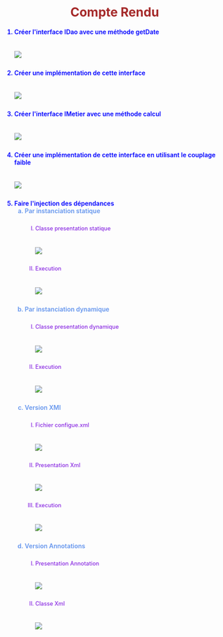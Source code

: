 <html>
<body>
    <h1 >Compte Rendu</h1>
    <ol id="principale">
        <li> Créer l'interface IDao avec une méthode getDate</li>
            <img src="src/main/resources/Images/question1.png">
        <li> Créer une implémentation de cette interface </li>
            <img src="src/main/resources/Images/question2.png">
        <li> Créer l'interface IMetier avec une méthode calcul</li>
            <img src="src/main/resources/Images/question3.png">
        <li> Créer une implémentation de cette interface en utilisant le couplage faible </li>
            <img src="src/main/resources/Images/question4.png">
        <li >Faire l'injection des dépendances
            <ol id="secondaire">
                <li class="question5"> Par instanciation statique</li>
                    <ol>
                        <li class="q5">Classe presentation statique</li>
                            <img src="src/main/resources/Images/question5_a.png">
                        <li class="q5"> Execution</li>
                            <img src="src/main/resources/Images/question5_a_execution.png">
                    </ol>
                <li class="question5"> Par instanciation dynamique</li>
                    <ol>
                        <li class="q5">Classe presentation dynamique</li>
                            <img src="src/main/resources/Images/question5_b.png">
                        <li class="q5"> Execution</li>
                            <img src="src/main/resources/Images/question5_b_execution.png">
                    </ol>
                <li class="question5"> Version XMl</li>
                    <ol>
                        <li class="q5">Fichier configue.xml </li>
                            <img src="src/main/resources/Images/fichierxml.png">
                        <li class="q5"> Presentation Xml</li>
                            <img src="src/main/resources/Images/classxml.png">
                        <li class="q5"> Execution</li>
                            <img src="src/main/resources/Images/executionxml.png">
                    </ol>
                <li class="question5"> Version Annotations</li>
                    <ol>
                        <li class="q5">Presentation Annotation </li>
                            <img src="src/main/resources/Images/annotation.png">
                        <li class="q5"> Classe Xml</li>
                            <img src="src/main/resources/Images/execution_annotation.png">
                        </ol>
            </ol>
        </li>
    </ol>
<style>
    h1{
        text-align: center;
        color: brown;
    }
    li{ color: blue;
        font-weight: 600;
        padding-bottom: 10px;
    }
    p{
    font-family: Arial;
    font-weight: 500;
    }
    img{
    padding-bottom: 25px;
    padding-top: 25px;
    }
    #secondaire{
        list-style-type: lower-alpha;
    }
    .question5{
        color: cornflowerblue;
        padding-bottom: 10px;
    }
    .q5{
        padding-bottom: 10px;
        color: blueviolet;
        font-size: 0.9em;
        font-weight: 550;
        list-style-type: upper-roman;
    }
</style>
</body>
</html>